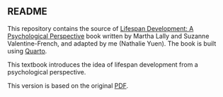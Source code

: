 ## README

This repository contains the source of [Lifespan Development: A Psychological Perspective](https://nathalieyuen.quarto.pub/lifespan-development/) book written by Martha Lally and Suzanne Valentine-French, and adapted by me (Nathalie Yuen). The book is built using [Quarto](https://quarto.org/).

This textbook introduces the idea of lifespan development from a psychological perspective.

This version is based on the original [PDF](http://dept.clcillinois.edu/psy/LifespanDevelopment.pdf).
